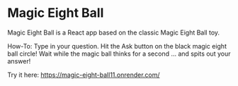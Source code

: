 # Magic Eight Ball

Magic Eight Ball is a React app based on the classic Magic Eight Ball toy.

How-To:
Type in your question. Hit the Ask button on the black magic eight ball circle! Wait while the magic ball thinks for a second … and spits out your answer! 

Try it here: https://magic-eight-ball11.onrender.com/

